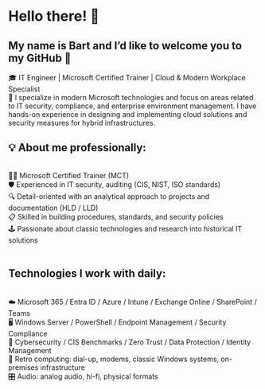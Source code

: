 <h1>Hello there! 👀</h1> 
<h2>My name is Bart and I’d like to welcome you to my GitHub 👋</h2>


🎓 IT Engineer | Microsoft Certified Trainer | Cloud & Modern Workplace Specialist </br>
💼 I specialize in modern Microsoft technologies and focus on areas related to IT security, compliance, and enterprise environment management. I have hands-on experience in designing and implementing cloud solutions and security measures for hybrid infrastructures.

<h2>💡 About me professionally:</h2></br>
🧑‍🏫 Microsoft Certified Trainer (MCT)</br>
🛡️ Experienced in IT security, auditing (CIS, NIST, ISO standards)</br>
🔍 Detail-oriented with an analytical approach to projects and documentation (HLD / LLD)</br>
📋 Skilled in building procedures, standards, and security policies</br>
🕹️ Passionate about classic technologies and research into historical IT solutions</br>
</br>
<h2>Technologies I work with daily:</h2></br>
☁️ Microsoft 365 / Entra ID / Azure / Intune / Exchange Online / SharePoint / Teams</br>
🖥️ Windows Server / PowerShell / Endpoint Management / Security Compliance</br>
🔐 Cybersecurity / CIS Benchmarks / Zero Trust / Data Protection / Identity Management</br>
📡 Retro computing: dial-up, modems, classic Windows systems, on-premises infrastructure</br>
🎛️ Audio: analog audio, hi-fi, physical formats</br>



<!---
B4RT3KS0N/B4RT3KS0N is a ✨ special ✨ repository because its `README.md` (this file) appears on your GitHub profile.
You can click the Preview link to take a look at your changes.
--->
